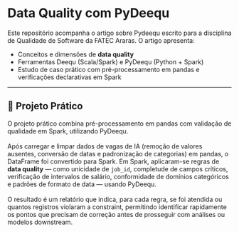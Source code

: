 # Data Quality com PyDeequ

Este repositório acompanha o artigo sobre Pydeequ escrito para a disciplina de Qualidade de Software da FATEC Araras. O artigo apresenta:

- Conceitos e dimensões de **data quality**  
- Ferramentas Deequ (Scala/Spark) e PyDeequ (Python + Spark)  
- Estudo de caso prático com pré-processamento em pandas e verificações declarativas em Spark  

---

## 🚀 Projeto Prático

O projeto prático combina pré-processamento em pandas com validação de qualidade em Spark, utilizando PyDeequ. <br><br>Após carregar e limpar dados de vagas de IA (remoção de valores ausentes, conversão de datas e padronização de categorias) em pandas, o DataFrame foi convertido para Spark. Em Spark, aplicaram-se regras de **data quality** — como unicidade de `job_id`, completude de campos críticos, verificação de intervalos de salário, conformidade de domínios categóricos e padrões de formato de data — usando PyDeequ. <br><br>O resultado é um relatório que indica, para cada regra, se foi atendida ou quantos registros violaram a constraint, permitindo identificar rapidamente os pontos que precisam de correção antes de prosseguir com análises ou modelos downstream.
